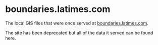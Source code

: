 # boundaries.latimes.com 

The local GIS files that were once served at [boundaries.latimes.com](http://boundaries.latimes.com).

The site has been deprecated but all of the data it served can be found here.

